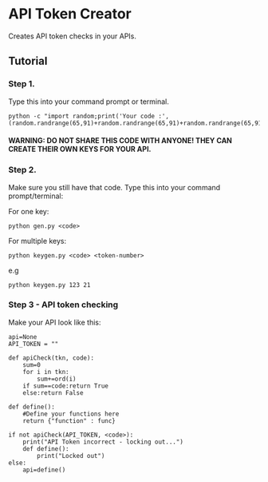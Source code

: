 # API Token Creator
Creates API token checks in your APIs.
## Tutorial
### Step 1.
Type this into your command prompt or terminal.
```
python -c "import random;print('Your code :',(random.randrange(65,91)+random.randrange(65,91)+random.randrange(65,91)))"
```
#### WARNING: DO NOT SHARE THIS CODE WITH ANYONE! THEY CAN CREATE THEIR OWN KEYS FOR YOUR API.

### Step 2.
Make sure you still have that code. Type this into your command prompt/terminal:

For one key:
```
python gen.py <code>
```

For multiple keys:

```
python keygen.py <code> <token-number>
```

e.g
```
python keygen.py 123 21
```

### Step 3 - API token checking
Make your API look like this:
```
api=None
API_TOKEN = ""

def apiCheck(tkn, code):
    sum=0
    for i in tkn:
        sum+=ord(i)
    if sum==code:return True
    else:return False

def define():
    #Define your functions here
    return {"function" : func}

if not apiCheck(API_TOKEN, <code>):
    print("API Token incorrect - locking out...")
    def define():
        print("Locked out")
else:
    api=define()
```
